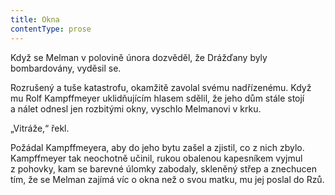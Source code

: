 ```yaml
---
title: Okna
contentType: prose
---
```


<section>

Když se Melman v polovině února dozvěděl, že Drážďany byly bombardovány, vyděsil se.

Rozrušený a tuše katastrofu, okamžitě zavolal svému nadřízenému. Když mu Rolf Kampffmeyer uklidňujícím hlasem sdělil, že jeho dům stále stojí a nálet odnesl jen rozbitými okny, vyschlo Melmanovi v krku.

„Vitráže,“ řekl.

Požádal Kampffmeyera, aby do jeho bytu zašel a zjistil, co z nich zbylo. Kampffmeyer tak neochotně učinil, rukou obalenou kapesníkem vyjmul z pohovky, kam se barevné úlomky zabodaly, skleněný střep a znechucen tím, že se Melman zajímá víc o okna než o svou matku, mu jej poslal do Rzů.

</section>
